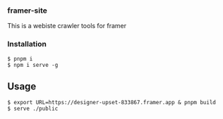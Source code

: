 ### framer-site 
This is a webiste crawler tools for framer

### Installation
```
$ pnpm i
$ npm i serve -g 
```

## Usage
```
$ export URL=https://designer-upset-833867.framer.app & pnpm build
$ serve ./public
```
